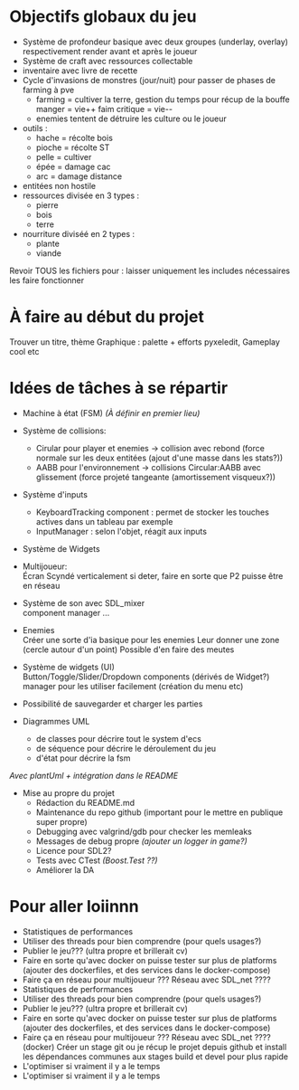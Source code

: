 # Objectifs globaux du jeu
- Système de profondeur basique avec deux groupes (underlay, overlay) respectivement render avant et après le joueur
- Système de craft avec ressources collectable
- inventaire avec livre de recette
- Cycle d'invasions de monstres (jour/nuit) pour passer de phases de farming à pve
    * farming = cultiver la terre, gestion du temps pour récup de la bouffe
        manger = vie++
        faim critique = vie--
    * enemies tentent de détruire les culture ou le joueur
- outils : 
    * hache = récolte bois
    * pioche = récolte ST
    * pelle = cultiver
    * épée = damage cac
    * arc = damage distance
- entitées non hostile
- ressources divisée en 3 types :
    * pierre
    * bois
    * terre
- nourriture diviséé en 2 types :
    * plante
    * viande

Revoir TOUS les fichiers pour :
    laisser uniquement les includes nécessaires
    les faire fonctionner

# À faire au début du projet
Trouver un titre, thème
Graphique : palette + efforts pyxeledit,
Gameplay cool etc

# Idées de tâches à se répartir
- Machine à état (FSM) *(À définir en premier lieu)*

- Système de collisions:  
    - Cirular pour player et enemies ->  collision avec rebond (force normale sur les deux entitées (ajout d'une masse dans les stats?))
    - AABB pour l'environnement -> collisions Circular:AABB avec glissement (force projeté tangeante (amortissement visqueux?))

- Système d'inputs  
    - KeyboardTracking component : permet de stocker les touches actives dans un tableau par exemple  
    - InputManager : selon l'objet, réagit aux inputs

- Système de Widgets  
    
- Multijoueur:  
    Écran Scyndé verticalement
    si deter, faire en sorte que P2 puisse être en réseau

- Système de son avec SDL_mixer  
    component
    manager
    ...

- Enemies  
    Créer une sorte d'ia basique pour les enemies
    Leur donner une zone (cercle autour d'un point)
    Possible d'en faire des meutes

- Système de widgets (UI)  
    Button/Toggle/Slider/Dropdown components (dérivés de Widget?)
    manager pour les utiliser facilement (création du menu etc)

- Possibilité de sauvegarder et charger les parties

- Diagrammes UML  
    - de classes pour décrire tout le system d'ecs
    - de séquence pour décrire le déroulement du jeu
    - d'état pour décrire la fsm  

*Avec plantUml + intégration dans le README*

- Mise au propre du projet
    - Rédaction du README.md
    - Maintenance du repo github (important pour le mettre en publique super propre)
    - Debugging avec valgrind/gdb pour checker les memleaks
    - Messages de debug propre *(ajouter un logger in game?)*
    - Licence pour SDL2?
    - Tests avec CTest *(Boost.Test ??)*    
    - Améliorer la DA

# Pour aller loiinnn
- Statistiques de performances
- Utiliser des threads pour bien comprendre (pour quels usages?)
- Publier le jeu??? (ultra propre et brillerait cv)
- Faire en sorte qu'avec docker on puisse tester sur plus de platforms (ajouter des dockerfiles, et des services dans le docker-compose)
- Faire ça en réseau pour multijoueur ??? Réseau avec SDL_net ????
- Statistiques de performances
- Utiliser des threads pour bien comprendre (pour quels usages?)
- Publier le jeu??? (ultra propre et brillerait cv)
- Faire en sorte qu'avec docker on puisse tester sur plus de platforms (ajouter des dockerfiles, et des services dans le docker-compose)
- Faire ça en réseau pour multijoueur ??? Réseau avec SDL_net ????
(docker) Créer un stage git ou je récup le projet depuis github et install les dépendances communes aux stages build et devel pour plus rapide
- L'optimiser si vraiment il y a le temps
- L'optimiser si vraiment il y a le temps
